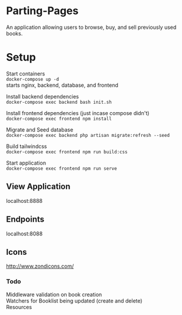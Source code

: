 # Parting-Pages
 An application allowing users to browse, buy, and sell previously used books.


# Setup
 Start containers  
 `docker-compose up -d`  
 starts nginx, backend, database, and frontend  
 
 Install backend dependencies  
 `docker-compose exec backend bash init.sh`  
 
 Install frontend dependencies (just incase compose didn't)  
 `docker-compose exec frontend npm install`  
 
 Migrate and Seed database  
 `docker-compose exec backend php artisan migrate:refresh --seed`  
 
 Build tailwindcss  
 `docker-compose exec frontend npm run build:css`  
 
 Start application  
 `docker-compose exec frontend npm run serve`  
 
## View Application  
 localhost:8888  
 
## Endpoints  
 localhost:8088
 
## Icons  
 http://www.zondicons.com/
 
### Todo
 Middleware validation on book creation  
 Watchers for Booklist being updated (create and delete)  
 Resources
